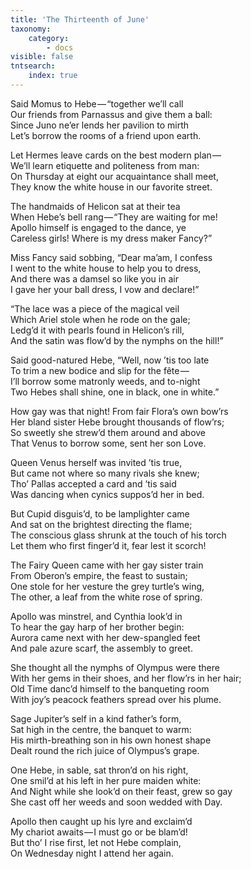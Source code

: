 ```yaml
---
title: 'The Thirteenth of June'
taxonomy:
    category:
        - docs
visible: false
tntsearch:
    index: true
---
```


Said Momus to Hebe — “together we’ll call  
Our friends from Parnassus and give them a ball:  
Since Juno ne’er lends her pavilion to mirth  
Let’s borrow the rooms of a friend upon earth.

Let Hermes leave cards on the best modern plan —   
We’ll learn etiquette and politeness from man:  
On Thursday at eight our acquaintance shall meet,  
They know the white house in our favorite street.  

The handmaids of Helicon sat at their tea  
When Hebe’s bell rang — “They are waiting for me!  
Apollo himself is engaged to the dance, ye  
Careless girls! Where is my dress maker Fancy?”  

Miss Fancy said sobbing, “Dear ma’am, I confess  
I went to the white house to help you to dress,  
And there was a damsel so like you in air  
I gave her your ball dress, I vow and declare!”  

“The lace was a piece of the magical veil  
Which Ariel stole when he rode on the gale;  
Ledg’d it with pearls found in Helicon’s rill,  
And the satin was flow’d by the nymphs on the hill!”

Said good-natured Hebe, “Well, now ’tis too late  
To trim a new bodice and slip for the fête —   
I’ll borrow some matronly weeds, and to-night  
Two Hebes shall shine, one in black, one in white.”  

How gay was that night! From fair Flora’s own bow’rs  
Her bland sister Hebe brought thousands of flow’rs;  
So sweetly she strew’d them around and above  
That Venus to borrow some, sent her son Love.  

Queen Venus herself was invited ’tis true,  
But came not where so many rivals she knew;  
Tho’ Pallas accepted a card and ’tis said  
Was dancing when cynics suppos’d her in bed.  

But Cupid disguis’d, to be lamplighter came  
And sat on the brightest directing the flame;  
The conscious glass shrunk at the touch of his torch  
Let them who first finger’d it, fear lest it scorch!  

The Fairy Queen came with her gay sister train  
From Oberon’s empire, the feast to sustain;  
One stole for her vesture the grey turtle’s wing,  
The other, a leaf from the white rose of spring.  

Apollo was minstrel, and Cynthia look’d in  
To hear the gay harp of her brother begin:  
Aurora came next with her dew-spangled feet  
And pale azure scarf, the assembly to greet.

She thought all the nymphs of Olympus were there  
With her gems in their shoes, and her flow’rs in her hair;  
Old Time danc’d himself to the banqueting room  
With joy’s peacock feathers spread over his plume.

Sage Jupiter’s self in a kind father’s form,  
Sat high in the centre, the banquet to warm:  
His mirth-breathing son in his own honest shape  
Dealt round the rich juice of Olympus’s grape.  

One Hebe, in sable, sat thron’d on his right,  
One smil’d at his left in her pure maiden white:  
And Night while she look’d on their feast, grew so gay  
She cast off her weeds and soon wedded with Day.  

Apollo then caught up his lyre and exclaim’d  
My chariot awaits — I must go or be blam’d!  
But tho’ I rise first, let not Hebe complain,  
On Wednesday night I attend her again.